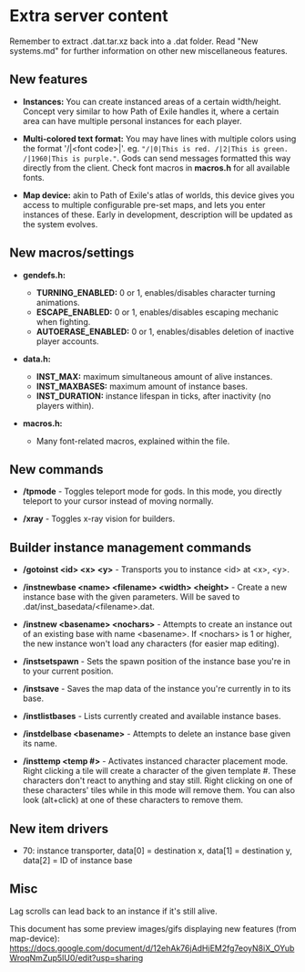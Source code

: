 # Extra server content

Remember to extract .dat.tar.xz back into a .dat folder. Read "New systems.md" for further information on other new miscellaneous features.

## New features

- **Instances:** You can create instanced areas of a certain width/height. Concept very similar to how Path of Exile handles it, where a certain area can have multiple personal instances for each player.

- **Multi-colored text format:** You may have lines with multiple colors using the format '/|\<font code>|'.
eg. `"/|0|This is red. /|2|This is green. /|1960|This is purple."`. Gods can send messages formatted this way directly from the client. Check font macros in **macros.h** for all available fonts.

- **Map device:** akin to Path of Exile's atlas of worlds, this device gives you access to multiple configurable pre-set maps, and lets you enter instances of these. Early in development, description will be updated as the system evolves.

## New macros/settings
- **gendefs.h:**
    - **TURNING_ENABLED:** 0 or 1, enables/disables character turning animations.
    - **ESCAPE_ENABLED:** 0 or 1, enables/disables escaping mechanic when fighting.
    - **AUTOERASE_ENABLED:** 0 or 1, enables/disables deletion of inactive player accounts.

- **data.h:**
    - **INST_MAX:** maximum simultaneous amount of alive instances.
    - **INST_MAXBASES:** maximum amount of instance bases.
    - **INST_DURATION:** instance lifespan in ticks, after inactivity (no players within).

- **macros.h:**
    - Many font-related macros, explained within the file.

## New commands
- **/tpmode** - Toggles teleport mode for gods. In this mode, you directly teleport to your cursor instead of moving normally.

- **/xray** - Toggles x-ray vision for builders.

## Builder instance management commands
- **/gotoinst \<id> \<x> \<y>** - Transports you to instance \<id> at \<x>, \<y>.

- **/instnewbase \<name> \<filename> \<width> \<height>** - Create a new instance base with the given parameters.
    Will be saved to .dat/inst_basedata/\<filename>.dat.

- **/instnew \<basename> \<nochars>** - Attempts to create an instance out of an existing base with name \<basename>.
    If \<nochars> is 1 or higher, the new instance won't load any characters (for easier map editing).

- **/instsetspawn** - Sets the spawn position of the instance base you're in to your current position.

- **/instsave** - Saves the map data of the instance you're currently in to its base.

- **/instlistbases** - Lists currently created and available instance bases.

- **/instdelbase \<basename>** - Attempts to delete an instance base given its name.

- **/insttemp \<temp #>** - Activates instanced character placement mode. Right clicking a tile will create a character of the given template #.
These characters don't react to anything and stay still. Right clicking on one of these characters' tiles while in this mode will remove them.
You can also look (alt+click) at one of these characters to remove them.

## New item drivers
- 70: instance transporter, data[0] = destination x, data[1] = destination y, data[2] = ID of instance base

## Misc
Lag scrolls can lead back to an instance if it's still alive.

This document has some preview images/gifs displaying new features (from map-device):
https://docs.google.com/document/d/12ehAk76jAdHjEM2fg7eoyN8iX_OYubWroqNmZup5IU0/edit?usp=sharing
